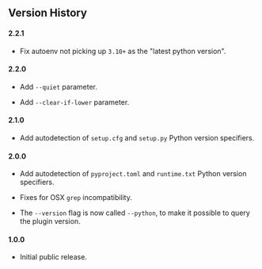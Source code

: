 ## Version History

#### 2.2.1

* Fix autoenv not picking up `3.10+` as the "latest python version".

#### 2.2.0

* Add `--quiet` parameter.

* Add `--clear-if-lower` parameter.

#### 2.1.0

* Add autodetection of `setup.cfg` and `setup.py` Python version specifiers.

#### 2.0.0

* Add autodetection of `pyproject.toml` and `runtime.txt` Python version
    specifiers.

* Fixes for OSX `grep` incompatibility.

* The `--version` flag is now called `--python`, to make it possible
    to query the plugin version.

#### 1.0.0

* Initial public release.
